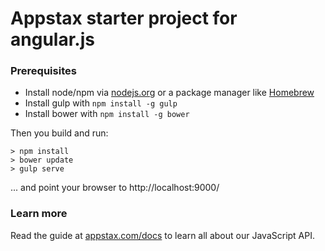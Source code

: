 
Appstax starter project for angular.js
======================================

### Prerequisites

- Install node/npm via [nodejs.org](http://nodejs.org/download/) or a package manager like [Homebrew](http://brew.sh/)
- Install gulp with `npm install -g gulp`
- Install bower with `npm install -g bower`

Then you build and run:

	> npm install
	> bower update
	> gulp serve

... and point your browser to http://localhost:9000/

### Learn more

Read the guide at [appstax.com/docs](https://appstax.com/docs/JavaScript-SDK-Guide/) to learn all about our JavaScript API.
